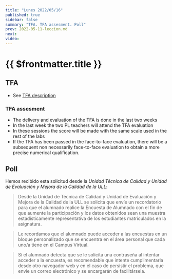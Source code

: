 ```yaml
---
title: "Lunes 2022/05/16"
published: true
sidebar: false
summary: "TFA. TFA assesment. Poll"
prev: 2022-05-11-leccion.md
next:
video: 
---
```


# {{ $frontmatter.title }}

  
## TFA

* See [TFA description](/practicas/tfa.html)
  
### TFA assesment

* The delivery and evaluation of the TFA is done in the last two weeks
* In the last week the two PL teachers will attend the TFA evaluation
* In these sessions the score will be made with the same scale used in the rest of the labs
* If the TFA has been passed in the face-to-face evaluation, there will be a subsequent non necessarily face-to-face evaluation to obtain a more precise numerical qualification.

## Poll


Hemos recibido esta solicitud desde  la *Unidad Técnica de Calidad y Unidad de Evaluación y Mejora de la Calidad de la ULL*:

> Desde la Unidad de Técnica de Calidad y Unidad de Evaluación y Mejora de la Calidad de la ULL se solicita que envíe un recordatorio para que el alumnado realice la Encuesta de Alumnado con el fin de que aumente la participación y los datos obtenidos sean una muestra estadísticamente representativa de los estudiantes matriculados en la asignatura.

> Le recordamos que el alumnado puede acceder a las encuestas en un bloque personalizado que se encuentra en el área personal que cada uno/a tiene en el Campus Virtual.

> Si el alumnado detecta que se le solicita una contraseña al intentar acceder a la encuesta, es recomendable que intente cumplimentarla desde otro navegador web y en el caso de persistir el problema, que envíe un correo electrónico y se encargarán de facilitársela.


<!--
## Video

<youtube></youtube>
-->